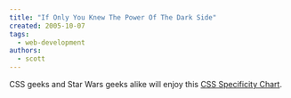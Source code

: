 ```yaml
---
title: "If Only You Knew The Power Of The Dark Side"
created: 2005-10-07
tags: 
  - web-development
authors: 
  - scott
---
```


CSS geeks and Star Wars geeks alike will enjoy this [CSS Specificity Chart](http://www.stuffandnonsense.co.uk/archives/css_specificity_wars.html).
